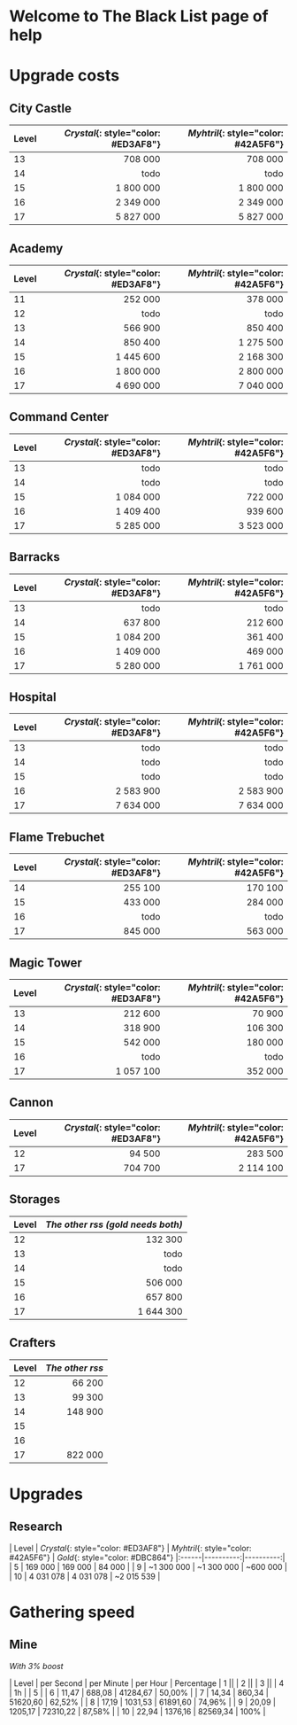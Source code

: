 # Welcome to The Black List page of help

# Upgrade costs

## City Castle

| Level | *Crystal*{: style="color: #ED3AF8"}   | *Myhtril*{: style="color: #42A5F6"}   | 
|:------|----------:|----------:|
| 13    | 708 000   | 708 000   |
| 14    | todo      | todo      |
| 15    | 1 800 000 | 1 800 000 |
| 16    | 2 349 000 | 2 349 000 |
| 17    | 5 827 000 | 5 827 000 |

## Academy

| Level | *Crystal*{: style="color: #ED3AF8"}   | *Myhtril*{: style="color: #42A5F6"}   |
|:------|----------:|----------:|
| 11    | 252 000   | 378 000   | 
| 12    | todo      | todo      | 
| 13    | 566 900   | 850 400   | 
| 14    | 850 400   | 1 275 500 |  
| 15    | 1 445 600 | 2 168 300 | 
| 16    | 1 800 000 | 2 800 000 |
| 17    | 4 690 000 | 7 040 000 |
   
## Command Center

| Level | *Crystal*{: style="color: #ED3AF8"}   | *Myhtril*{: style="color: #42A5F6"}   |
|:------|----------:|----------:|
| 13    | todo      | todo    | 
| 14    | todo      | todo    |
| 15    | 1 084 000 | 722 000 |
| 16    | 1 409 400 | 939 600 |
| 17    | 5 285 000 | 3 523 000 |

## Barracks

| Level | *Crystal*{: style="color: #ED3AF8"}   | *Myhtril*{: style="color: #42A5F6"}   |
|:------|----------:|----------:|
| 13    | todo      |   todo    | 
| 14    | 637 800   |   212 600 |
| 15    | 1 084 200 |   361 400 |
| 16    | 1 409 000 |   469 000 |
| 17    | 5 280 000 | 1 761 000 |

## Hospital

| Level | *Crystal*{: style="color: #ED3AF8"}   | *Myhtril*{: style="color: #42A5F6"}   |
|:------|----------:|----------:|
| 13 | todo | todo |
| 14 | todo | todo |
| 15 | todo | todo |
| 16 | 2 583 900 | 2 583 900 |
| 17 | 7 634 000 | 7 634 000 |

## Flame Trebuchet

| Level | *Crystal*{: style="color: #ED3AF8"}   | *Myhtril*{: style="color: #42A5F6"}   |
|:------|----------:|----------:|
| 14 | 255 100 | 170 100 |
| 15 | 433 000 | 284 000 |
| 16 | todo | todo |
| 17 | 845 000 | 563 000 |

## Magic Tower

| Level | *Crystal*{: style="color: #ED3AF8"}   | *Myhtril*{: style="color: #42A5F6"}   |
|:------|----------:|----------:|
| 13 | 212 600 | 70 900 |
| 14 | 318 900 | 106 300 | 
| 15 | 542 000 | 180 000 |
| 16 | todo | todo |
| 17 | 1 057 100 | 352 000 |

## Cannon

| Level | *Crystal*{: style="color: #ED3AF8"}   | *Myhtril*{: style="color: #42A5F6"}   |
|:------|----------:|----------:|
| 12 | 94 500 | 283 500 |
| 17 | 704 700 | 2 114 100 |

## Storages

| Level | *The other rss (gold needs both)* |
|:------|----------:|
| 12 | 132 300 |
| 13 | todo |
| 14 | todo |
| 15 | 506 000 |
| 16 | 657 800 |
| 17 | 1 644 300 |

## Crafters

| Level | *The other rss* |
|:------|----------:|
| 12 | 66 200 |
| 13 | 99 300 |
| 14 | 148 900 | 
| 15 | |
| 16 | |
| 17 | 822 000 |


# Upgrades

## Research

| Level | *Crystal*{: style="color: #ED3AF8"}   | *Myhtril*{: style="color: #42A5F6"}   | *Gold*{: style="color: #DBC864"}
|:------|----------:|----------:|
| 5 | 169 000  | 169 000 | 84 000 |
| 9 | ~1 300 000 | ~1 300 000 | ~600 000 |
| 10 | 4 031 078 | 4 031 078 | ~2 015 539 | 

# Gathering speed

## Mine
*With 3% boost*

| Level | per Second | per Minute | per Hour | Percentage
| 1  ||
| 2  ||
| 3  ||
| 4  | 1h |
| 5  |
| 6 | 11,47	| 688,08 |	41284,67 |	50,00% |
| 7 | 14,34	| 860,34 |	51620,60 |	62,52% |
| 8 | 17,19	| 1031,53 |	61891,60 |	74,96% |
| 9 | 20,09	| 1205,17 |	72310,22 |	87,58% |
| 10 | 22,94	| 1376,16 |	82569,34 |	100% |
